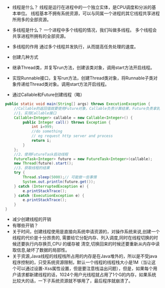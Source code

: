 * 线程是什么？
线程是运行在进程中的一个独立实体，是CPU调度和分派的基本单位。
线程基本不拥有系统资源，可以与同属一个进程的其它线程共享进程所用多的全部资源。
* 多线程是什么？
一个进程中多个线程的情况，我们叫做多线程。
多个线程会共享进程所拥有的全部资源。


* 多线程的作用
通过多个线程并发执行，从而提高任务处理的速度。

* 创建几种方式
* 继承Thread类，并复写run方法，创建该类对象，调用start方法开启线程。

* 实现Runnable接口，复写run方法，创建Thread类对象，将Runnable子类对象传递给Thread类对象。调用start方法开启线程。
* 通过Callable和Future创建线程（略）
```java
public static void main(String[] args) throws ExecutionException {
    //Callable的返回值就要使用Future对象，Callable负责计算结果，Future负责拿到结果
    //1、实现Callable接口
    Callable<Integer> callable = new Callable<Integer>() {
        public Integer call() throws Exception {
            int i=999;
            //do something
            // eg request http server and process
            return i;
        }
    };
    //2、使用FutureTask启动线程
    FutureTask<Integer> future = new FutureTask<Integer>(callable);
    new Thread(future).start();
    //3、获取线程的结果
    try {
        Thread.sleep(5000);// 可能做一些事情
        System.out.println(future.get());
    } catch (InterruptedException e) {
        e.printStackTrace();
    } catch (ExecutionException e) {
        e.printStackTrace();
    }
}
```
* 减少创建线程的开销	
* 有哪些开销？
* 关于时间，创建线程使用是直接向系统申请资源的，对操作系统来说,创建一个线程的代价是十分昂贵的, 需要给它分配内存、列入调度,同时在线程切换的时候还要执行内存换页,CPU 的缓存被 清空,切换回来的时候还要重新从内存中读取信息,破坏了数据的局部性。
* 关于资源,Java线程的线程栈所占用的内存是在Java堆外的，所以是不受java程序控制的，只受系统资源限制，默认一个线程的线程栈大小是1M（当让这个可以通过设置-Xss属性设置，但是要注意栈溢出问题），但是，如果每个用户请求都新建线程的话，1024个用户光线程就占用了1个G的内存，如果系统比较大的话，一下子系统资源就不够用了，最后程序就崩溃了。
